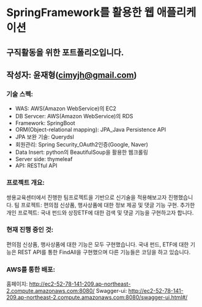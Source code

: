 
# SpringFramework를 활용한 웹 애플리케이션
## 구직활동을 위한 포트폴리오입니다.
## 작성자: 윤재형(cimyjh@gmail.com)

### 기술 스펙: 
- WAS: AWS(Amazon WebService)의 EC2
- DB Servcer:  AWS(Amazon WebService)의 RDS
- Framework: SpringBoot
- ORM(Object-relational mapping): JPA_Java Persistence API
- JPA 보완 기술: Querydsl
- 회원관리: Spring Security_OAuth2인증(Google, Naver)
- Data Insert: python의 BeautifulSoup을 활용한 웹크롤링
- Server side: thymeleaf
- API: RESTful API

### 프로젝트 개요:
 쌍용교육센터에서 진행한 팀프로젝트을 기반으로 신기술을 적용해보고자 진행했습니다.
 팀 프로젝트: 편의점 신상품, 행사상품에 대한 정보 제공 및 댓글 기능 구현.
 추가한 개인 프로젝트: 국내 펀드와 상장ETF에 대한 검색 및 댓글 기능을 구현하고자 합니다.
 
### 현재 진행 중인 것:
 편의점 신상품, 행사상품에 대한 기능은 모두 구현했습니다.
 국내 펀드, ETF에 대한 기능은 REST API를 통한 FindAll을 구현했으며 다른 기능들은 코딩을 하고 있습니다.
 
### AWS를 통한 배포:
 홈페이지: http://ec2-52-78-141-209.ap-northeast-2.compute.amazonaws.com:8080/
 Swagger-ui: http://ec2-52-78-141-209.ap-northeast-2.compute.amazonaws.com:8080/swagger-ui.html#/
